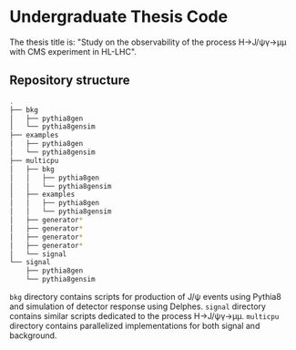 # Undergraduate Thesis Code

The thesis title is: "Study on the observability of the process H->J/ψγ->μμ with CMS experiment in HL-LHC".

## Repository structure
```bash
.
├── bkg
│   ├── pythia8gen
│   └── pythia8gensim
├── examples
│   ├── pythia8gen
│   └── pythia8gensim
├── multicpu
│   ├── bkg
│   │   ├── pythia8gen
│   │   └── pythia8gensim
│   ├── examples
│   │   ├── pythia8gen
│   │   └── pythia8gensim
│   ├── generator*
│   ├── generator*
│   ├── generator*
│   ├── generator*
│   └── signal
└── signal
    ├── pythia8gen
    └── pythia8gensim
```

```bkg``` directory contains scripts for production of J/ψ events using Pythia8 and simulation of detector response using Delphes.
```signal``` directory contains similar scripts dedicated to the process H->J/ψγ->μμ.
```multicpu``` directory contains parallelized implementations for both signal and background.
